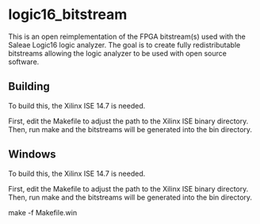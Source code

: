 logic16_bitstream
=================

This is an open reimplementation of the FPGA bitstream(s) used
with the Saleae Logic16 logic analyzer.  The goal is to create
fully redistributable bitstreams allowing the logic analyzer to
be used with open source software.


Building
--------

To build this, the Xilinx ISE 14.7 is needed.

First, edit the Makefile to adjust the path to the Xilinx ISE
binary directory.  Then, run make and the bitstreams will be
generated into the bin directory.


Windows
-------

To build this, the Xilinx ISE 14.7 is needed.

First, edit the Makefile to adjust the path to the Xilinx ISE
binary directory.  Then, run make and the bitstreams will be
generated into the bin directory.

make -f Makefile.win
